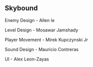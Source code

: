 ## Skybound

Enemy Design - Allen le

Level Design - Mosawar Jamshady

Player Movement - Mirek Kupczynski Jr

Sound Design - Mauricio Contreras

UI - Alex Leon-Zayas

